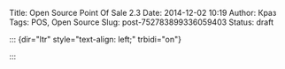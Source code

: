 Title: Open Source Point Of Sale 2.3
Date: 2014-12-02 10:19
Author: Краз
Tags: POS, Open Source
Slug: post-752783899336059403
Status: draft

::: {dir="ltr" style="text-align: left;" trbidi="on"}
  
:::

